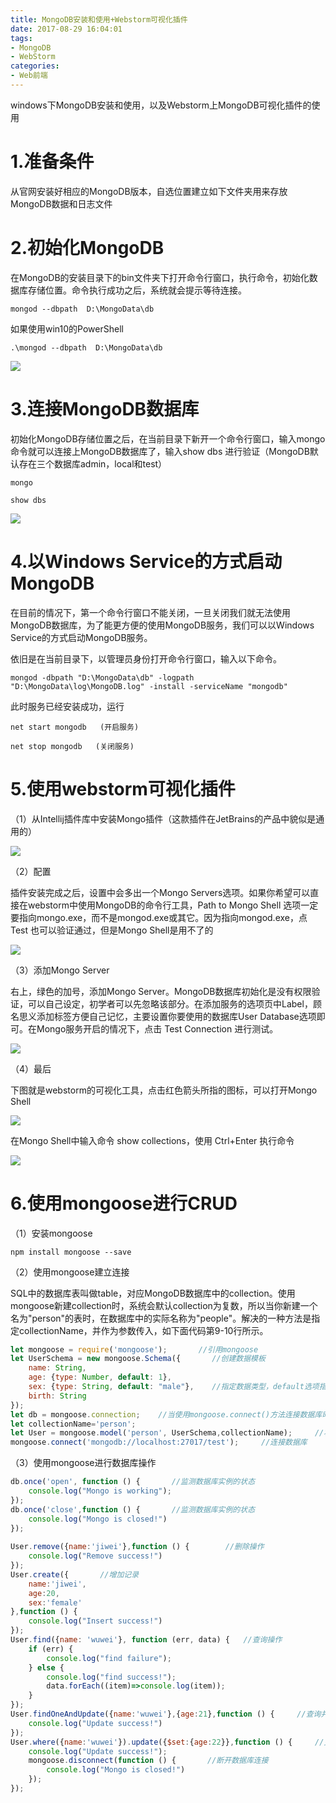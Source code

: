 ```yaml
---
title: MongoDB安装和使用+Webstorm可视化插件
date: 2017-08-29 16:04:01
tags:
- MongoDB
- WebStorm
categories:
- Web前端
---
```

windows下MongoDB安装和使用，以及Webstorm上MongoDB可视化插件的使用
<!--more-->
# 1.准备条件
从官网安装好相应的MongoDB版本，自选位置建立如下文件夹用来存放MongoDB数据和日志文件

# 2.初始化MongoDB

在MongoDB的安装目录下的bin文件夹下打开命令行窗口，执行命令，初始化数据库存储位置。命令执行成功之后，系统就会提示等待连接。

```shell
mongod --dbpath  D:\MongoData\db
```


如果使用win10的PowerShell

```shell
.\mongod --dbpath  D:\MongoData\db
```

![](http://img.blog.csdn.net/20170830202641333)

# 3.连接MongoDB数据库

初始化MongoDB存储位置之后，在当前目录下新开一个命令行窗口，输入mongo命令就可以连接上MongoDB数据库了，输入show dbs 进行验证（MongoDB默认存在三个数据库admin，local和test）

```shell
mongo

show dbs
```

![](http://img.blog.csdn.net/20170830204059660)

# 4.以Windows Service的方式启动MongoDB

在目前的情况下，第一个命令行窗口不能关闭，一旦关闭我们就无法使用MongoDB数据库，为了能更方便的使用MongoDB服务，我们可以以Windows Service的方式启动MongoDB服务。

依旧是在当前目录下，以管理员身份打开命令行窗口，输入以下命令。


```shell
mongod -dbpath "D:\MongoData\db" -logpath "D:\MongoData\log\MongoDB.log" -install -serviceName "mongodb"
```

此时服务已经安装成功，运行

```shell
net start mongodb   (开启服务)

net stop mongodb   (关闭服务)
```


# 5.使用webstorm可视化插件

（1）从Intellij插件库中安装Mongo插件（这款插件在JetBrains的产品中貌似是通用的）

![](http://img.blog.csdn.net/20170830205647763)

（2）配置

插件安装完成之后，设置中会多出一个Mongo Servers选项。如果你希望可以直接在webstorm中使用MongoDB的命令行工具，Path to Mongo Shell 选项一定要指向mongo.exe，而不是mongod.exe或其它。因为指向mongod.exe，点 Test 也可以验证通过，但是Mongo Shell是用不了的

![](http://img.blog.csdn.net/20170830210528087)

（3）添加Mongo Server

右上，绿色的加号，添加Mongo Server。MongoDB数据库初始化是没有权限验证，可以自己设定，初学者可以先忽略该部分。在添加服务的选项页中Label，顾名思义添加标签方便自己记忆，主要设置你要使用的数据库User Database选项即可。在Mongo服务开启的情况下，点击 Test Connection 进行测试。

![](http://img.blog.csdn.net/20170830210946650)

（4）最后

下图就是webstorm的可视化工具，点击红色箭头所指的图标，可以打开Mongo Shell

![](http://img.blog.csdn.net/20170830211726887)

在Mongo Shell中输入命令 show collections，使用 Ctrl+Enter 执行命令

![](http://img.blog.csdn.net/20170830211828701)

# 6.使用mongoose进行CRUD

（1）安装mongoose

```shell
npm install mongoose --save
```

（2）使用mongoose建立连接

SQL中的数据库表叫做table，对应MongoDB数据库中的collection。使用mongoose新建collection时，系统会默认collection为复数，所以当你新建一个名为"person"的表时，在数据库中的实际名称为"people"。解决的一种方法是指定collectionName，并作为参数传入，如下面代码第9-10行所示。

```javascript
let mongoose = require('mongoose');       //引用mongoose  
let UserSchema = new mongoose.Schema({       //创建数据模板  
    name: String,  
    age: {type: Number, default: 1},  
    sex: {type: String, default: "male"},    //指定数据类型，default选项指数据缺失时的默认值  
    birth: String  
});  
let db = mongoose.connection;    //当使用mongoose.connect()方法连接数据库时，数据库的实例依附在mongoose.connection上  
let collectionName='person';       
let User = mongoose.model('person', UserSchema,collectionName);     //将模板绑定到指定的collection上  
mongoose.connect('mongodb://localhost:27017/test');     //连接数据库  
```
（3）使用mongoose进行数据库操作

```javascript
db.once('open', function () {       //监测数据库实例的状态  
    console.log("Mongo is working");  
});       
db.once('close',function () {       //监测数据库实例的状态  
    console.log("Mongo is closed!")  
});  
  
User.remove({name:'jiwei'},function () {        //删除操作  
    console.log("Remove success!")  
});  
User.create({       //增加记录  
    name:'jiwei',  
    age:20,  
    sex:'female'  
},function () {  
    console.log("Insert success!")  
});  
User.find({name: 'wuwei'}, function (err, data) {   //查询操作  
    if (err) {  
        console.log("find failure");  
    } else {  
        console.log("find success!");  
        data.forEach((item)=>console.log(item));  
    }  
});  
User.findOneAndUpdate({name:'wuwei'},{age:21},function () {     //查询并更新  
    console.log("Update success!")  
});  
User.where({name:'wuwei'}).update({$set:{age:22}},function () {     //更新操作  
    console.log("Update success!");  
    mongoose.disconnect(function () {       //断开数据库连接  
        console.log("Mongo is closed!")  
    });  
});  
```